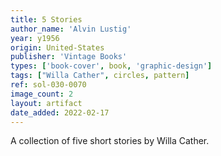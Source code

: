 ```yaml
---
title: 5 Stories
author_name: 'Alvin Lustig'
year: y1956
origin: United-States
publisher: 'Vintage Books'
types: ['book-cover', book, 'graphic-design']
tags: ["Willa Cather", circles, pattern]
ref: sol-030-0070
image_count: 2
layout: artifact
date_added: 2022-02-17
---
```

A collection of five short stories by Willa Cather.
